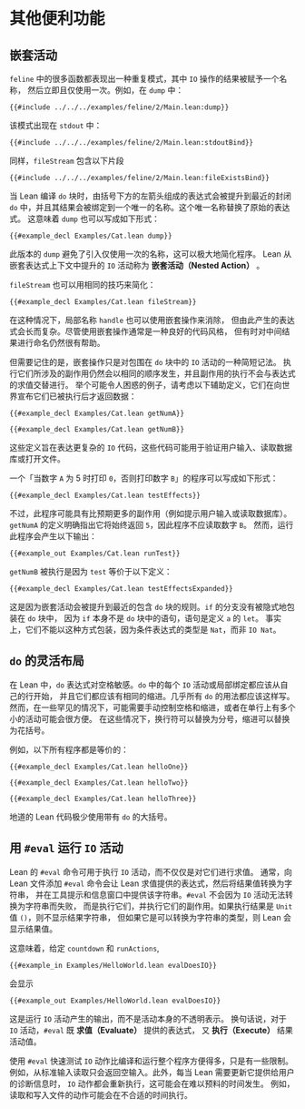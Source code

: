 <!--
# Additional Conveniences
-->

# 其他便利功能

<!--
## Nested Actions
-->

## 嵌套活动

<!--
Many of the functions in `feline` exhibit a repetitive pattern in which an `IO` action's result is given a name, and then used immediately and only once.
For instance, in `dump`:
-->

`feline` 中的很多函数都表现出一种重复模式，其中 `IO` 操作的结果被赋予一个名称，
然后立即且仅使用一次。例如，在 `dump` 中：

```lean
{{#include ../../../examples/feline/2/Main.lean:dump}}
```

<!--
the pattern occurs for `stdout`:
-->

该模式出现在 `stdout` 中：

```lean
{{#include ../../../examples/feline/2/Main.lean:stdoutBind}}
```

<!--
Similarly, `fileStream` contains the following snippet:
-->

同样，`fileStream` 包含以下片段

```lean
{{#include ../../../examples/feline/2/Main.lean:fileExistsBind}}
```

<!--
When Lean is compiling a `do` block, expressions that consist of a left arrow immediately under parentheses are lifted to the nearest enclosing `do`, and their results are bound to a unique name.
This unique name replaces the origin of the expression.
This means that `dump` can also be written as follows:
-->

当 Lean 编译 `do` 块时，由括号下方的左箭头组成的表达式会被提升到最近的封闭
`do` 中，并且其结果会被绑定到一个唯一的名称。这个唯一名称替换了原始的表达式。
这意味着 `dump` 也可以写成如下形式：

```lean
{{#example_decl Examples/Cat.lean dump}}
```

<!--
This version of `dump` avoids introducing names that are used only once, which can greatly simplify a program.
`IO` actions that Lean lifts from a nested expression context are called _nested actions_.
-->

此版本的 `dump` 避免了引入仅使用一次的名称，这可以极大地简化程序。
Lean 从嵌套表达式上下文中提升的 `IO` 活动称为 **嵌套活动（Nested Action）** 。

<!--
`fileStream` can be simplified using the same technique:
-->

`fileStream` 也可以用相同的技巧来简化：

```lean
{{#example_decl Examples/Cat.lean fileStream}}
```

<!--
In this case, the local name of `handle` could also have been eliminated using nested actions, but the resulting expression would have been long and complicated.
Even though it's often good style to use nested actions, it can still sometimes be helpful to name intermediate results.
-->

在这种情况下，局部名称 `handle` 也可以使用嵌套操作来消除，
但由此产生的表达式会长而复杂。尽管使用嵌套操作通常是一种良好的代码风格，
但有时对中间结果进行命名仍然很有帮助。

<!--
It is important to remember, however, that nested actions are only a shorter notation for `IO` actions that occur in a surrounding `do` block.
The side effects that are involved in executing them still occur in the same order, and execution of side effects is not interspersed with the evaluation of expressions.
For an example of where this might be confusing, consider the following helper definitions that return data after announcing to the world that they have been executed:
-->

但需要记住的是，嵌套操作只是对包围在 `do` 块中的 `IO` 活动的一种简短记法。
执行它们所涉及的副作用仍然会以相同的顺序发生，并且副作用的执行不会与表达式的求值交替进行。
举个可能令人困惑的例子，请考虑以下辅助定义，它们在向世界宣布它们已被执行后才返回数据：

```lean
{{#example_decl Examples/Cat.lean getNumA}}

{{#example_decl Examples/Cat.lean getNumB}}
```

<!--
These definitions are intended to stand in for more complicated `IO` code that might validate user input, read a database, or open a file.
-->

这些定义旨在表达更复杂的 `IO` 代码，这些代码可能用于验证用户输入、读取数据库或打开文件。

<!--
A program that prints `0` when number A is five, or number `B` otherwise, can be written as follows:
-->

一个「当数字 `A` 为 5 时打印 `0`，否则打印数字 `B`」的程序可以写成如下形式：

```lean
{{#example_decl Examples/Cat.lean testEffects}}
```

<!--
However, this program probably has more side effects (such as prompting for user input or reading a database) than was intended.
The definition of `getNumA` makes it clear that it will always return `5`, and thus the program should not read number B.
However, running the program results in the following output:
-->

不过，此程序可能具有比预期更多的副作用（例如提示用户输入或读取数据库）。
`getNumA` 的定义明确指出它将始终返回 `5`，因此程序不应读取数字 `B`。
然而，运行此程序会产生以下输出：

```output info
{{#example_out Examples/Cat.lean runTest}}
```

<!--
`getNumB` was executed because `test` is equivalent to this definition:
-->

`getNumB` 被执行是因为 `test` 等价于以下定义：

```lean
{{#example_decl Examples/Cat.lean testEffectsExpanded}}
```

<!--
This is due to the rule that nested actions are lifted to the _closest enclosing_ `do` block.
The branches of the `if` were not implicitly wrapped in `do` blocks because the `if` is not itself a statement in the `do` block—the statement is the `let` that defines `a`.
Indeed, they could not be wrapped this way, because the type of the conditional expression is `Nat`, not `IO Nat`.
-->

这是因为嵌套活动会被提升到最近的包含 `do` 块的规则。`if` 的分支没有被隐式地包装在 `do` 块中，
因为 `if` 本身不是 `do` 块中的语句，语句是定义 `a` 的 `let`。
事实上，它们不能以这种方式包装，因为条件表达式的类型是 `Nat`，而非 `IO Nat`。

<!--
## Flexible Layouts for `do`
-->

## `do` 的灵活布局

<!--
In Lean, `do` expressions are whitespace-sensitive.
Each `IO` action or local binding in the `do` is expected to start on its own line, and they should all have the same indentation.
Almost all uses of `do` should be written this way.
In some rare contexts, however, manual control over whitespace and indentation may be necessary, or it may be convenient to have multiple small actions on a single line.
In these cases, newlines can be replaced with a semicolon and indentation can be replaced with curly braces.
-->

在 Lean 中，`do` 表达式对空格敏感。`do` 中的每个 `IO` 活动或局部绑定都应该从自己的行开始，
并且它们都应该有相同的缩进。几乎所有 `do` 的用法都应该这样写。
然而，在一些罕见的情况下，可能需要手动控制空格和缩进，或者在单行上有多个小的活动可能会很方便。
在这些情况下，换行符可以替换为分号，缩进可以替换为花括号。

<!--
For instance, all of the following programs are equivalent:
-->

例如，以下所有程序都是等价的：

```lean
{{#example_decl Examples/Cat.lean helloOne}}

{{#example_decl Examples/Cat.lean helloTwo}}

{{#example_decl Examples/Cat.lean helloThree}}
```

<!--
Idiomatic Lean code uses curly braces with `do` very rarely.
-->

地道的 Lean 代码极少使用带有 `do` 的大括号。

<!--
## Running `IO` Actions With `#eval`
-->

## 用 `#eval` 运行 `IO` 活动

<!--
Lean's `#eval` command can be used to execute `IO` actions, rather than just evaluating them.
Normally, adding a `#eval` command to a Lean file causes Lean to evaluate the provided expression, convert the resulting value to a string, and provide that string as a tooltip and in the info window.
Rather than failing because `IO` actions can't be converted to strings, `#eval` executes them, carrying out their side effects.
If the result of execution is the `Unit` value `()`, then no result string is shown, but if it is a type that can be converted to a string, then Lean displays the resulting value.
-->

Lean 的 `#eval` 命令可用于执行 `IO` 活动，而不仅仅是对它们进行求值。
通常，向 Lean 文件添加 `#eval` 命令会让 Lean 求值提供的表达式，然后将结果值转换为字符串，
并在工具提示和信息窗口中提供该字符串。`#eval` 不会因为 `IO` 活动无法转换为字符串而失败，
而是执行它们，并执行它们的副作用。如果执行结果是 `Unit` 值 `()`，则不显示结果字符串，
但如果它是可以转换为字符串的类型，则 Lean 会显示结果值。

<!--
This means that, given the prior definitions of `countdown` and `runActions`,
-->

这意味着，给定 `countdown` 和 `runActions`,

```lean
{{#example_in Examples/HelloWorld.lean evalDoesIO}}
```

<!--
displays
-->

会显示

```output info
{{#example_out Examples/HelloWorld.lean evalDoesIO}}
```

<!--
This is the output produced by running the `IO` action, rather than some opaque representation of the action itself.
In other words, for `IO` actions, `#eval` both _evaluates_ the provided expression and _executes_ the resulting action value.
-->

这是运行 `IO` 活动产生的输出，而不是活动本身的不透明表示。
换句话说，对于 `IO` 活动，`#eval` 既 **求值（Evaluate）** 提供的表达式，
又 **执行（Execute）** 结果活动值。

<!--
Quickly testing `IO` actions with `#eval` can be much more convenient that compiling and running whole programs.
However, there are some limitations.
For instance, reading from standard input simply returns empty input.
Additionally, the `IO` action is re-executed whenever Lean needs to update the diagnostic information that it provides to users, and this can happen at unpredictable times.
An action that reads and writes files, for instance, may do so at inconvenient times.
-->

使用 `#eval` 快速测试 `IO` 动作比编译和运行整个程序方便得多，只是有一些限制。
例如，从标准输入读取只会返回空输入。此外，每当 Lean 需要更新它提供给用户的诊断信息时，
`IO` 动作都会重新执行，这可能会在难以预料的时间发生。
例如，读取和写入文件的动作可能会在不合适的时间执行。
